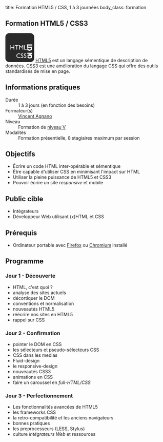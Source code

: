 title: Formation HTML5 / CSS, 1 à 3 journées
body_class: formation

## Formation HTML5 / CSS3

<p class="excerpt">
    <img src="/static/images/htmlcss-logo.png">
    <a href="https://developer.mozilla.org/fr/docs/Web/Guide/HTML/HTML5">HTML5</a> est un langage sémentique de description de données.
    <a href="https://developer.mozilla.org/fr/docs/Web/CSS/CSS3">CSS3</a> est une amélioration du langage CSS qui offre des outils standardisés de mise en page.
</p>


## Informations pratiques

<dl class="tbl">
    <dt>Durée</dt>
    <dd>1 à 3 jours (en fonction des besoins)</dd>
    <dt>Formateur(s)</dt>
    <dd><a href="https://vinyll.scopyet.fr">Vincent Agnano</a></dd>
    <dt>Niveau</dt>
    <dd>Formation de <a href="https://fr.wikipedia.org/wiki/Nomenclature_des_niveaux_de_formation_en_France#Niveau_V_2">niveau V</a></dd>
    <dt>Modalités</dt>
    <dd>Formation présentielle, 8 stagiaires maximum par session</dd>
</dl>

## Objectifs

- Écrire un code HTML inter-opérable et sémentique
- Être capable d'utiliser CSS en minimisant l'impact sur HTML
- Utiliser la pleine puissance de HTML5 et CSS3
- Pouvoir écrire un site _responsive_ et mobile

## Public cible

- Intégrateurs
- Développeur Web utilisant (x)HTML et CSS


## Prérequis

- Ordinateur portable avec [Firefox](https://www.mozilla.org/en-US/firefox/all/) ou [Chromium](https://download-chromium.appspot.com/) installé


## Programme

### Jour 1 - Découverte

- HTML, c'est quoi ?
- analyse des sites actuels
- décortiquer le DOM
- conventions et normalisation
- nouveautés HTML5
- réécrire nos sites en HTML5
- rappel sur CSS

### Jour 2 - Confirmation

- pointer le DOM en CSS
- les sélecteurs et pseudo-sélecteurs CSS
- CSS dans les medias
- Fluid-design
- le responsive-design
- nouveautés CSS3
- animations en CSS
- faire un caroussel en _full-HTML/CSS_


### Jour 3 - Perfectionnement

- Les fonctionnalités avancées de HTML5
- les frameworks CSS
- la retro-compatibilité et les anciens navigateurs
- bonnes pratiques
- les preprocesseurs (LESS, Stylus)
- culture _intégrateurs Web_ et ressources
